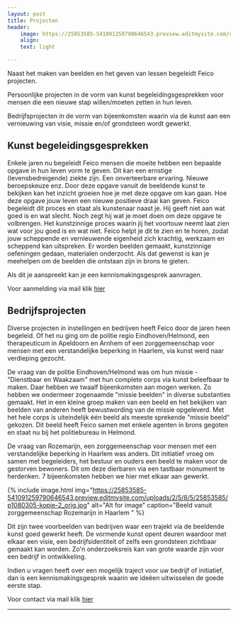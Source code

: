 ```yaml
---
layout: post
title: Projecten
header:
    image: https://25853585-541091259790646543.preview.editmysite.com/uploads/2/5/8/5/25853585/header-0_orig.jpg
    align:
    text: light

---
```


Naast het maken van beelden en het geven van lessen begeleidt Feico projecten.

Persoonlijke projecten in de vorm van kunst begeleidingsgesprekken voor mensen die een nieuwe stap willen/moeten zetten in hun leven.

Bedrijfsprojecten in de vorm van bijeenkomsten waarin via de kunst aan een vernieuwing van visie, missie en/of grondsteen wordt gewerkt.


## Kunst begeleidingsgesprekken

Enkele jaren nu begeleidt Feico mensen die moeite hebben een bepaalde opgave in hun leven vorm te geven. Dit kan een ernstige (levensbedreigende) ziekte zijn. Een onverteerbare ervaring. Nieuwe beroepskeuze enz.
Door deze opgave vanuit de beeldende kunst te bekijken kan het inzicht groeien hoe je met deze opgave om kan gaan. Hoe deze opgave jouw leven een nieuwe positieve draai kan geven.
Feico begeleidt dit proces en staat als kunstenaar naast je. Hij geeft niet aan wat goed is en wat slecht. Noch zegt hij wat je moet doen om deze opgave te volbrengen. Het kunstzinnige proces waarin jij het voortouw neemt laat zien wat voor jou goed is en wat niet. Feico helpt je dit te zien en te horen, zodat jouw scheppende en vernieuwende eigenheid zich krachtig, werkzaam en scheppend kan uitspreken.
Er worden beelden gemaakt, kunstzinnige oefeningen gedaan, materialen onderzocht. Als dat gewenst is kan je meehelpen om de beelden die ontstaan zijn in brons te gieten.

Als dit je aanspreekt kan je een kennismakingsgesprek aanvragen.

Voor aanmelding via mail klik [hier](contact.md)

## Bedrijfsprojecten

Diverse projecten in instellingen en bedrijven heeft Feico door de jaren heen begeleid.
Of het nu ging om de politie regio Eindhoven/Helmond, een therapeuticum in Apeldoorn en Arnhem of een zorggemeenschap voor mensen met een verstandelijke beperking in Haarlem, via kunst werd naar verdieping gezocht.

De vraag van de politie Eindhoven/Helmond was om hun missie - "Dienstbaar en Waakzaam" met hun complete corps via kunst beleefbaar te maken. Daar hebben we twaalf bijeenkomsten aan mogen werken. Zo hebben we ondermeer zogenaamde "missie beelden" in diverse substanties gemaakt. Het in een kleine groep maken van een beeld en het bekijken van beelden van anderen heeft bewustwording van de missie opgeleverd. Met het hele corps is uiteindelijk één beeld als meeste sprekende "missie beeld" gekozen. Dit beeld heeft Feico samen met enkele agenten in brons gegoten en staat nu bij het politiebureau in Helmond.

De vraag van Rozemarijn, een zorggemeenschap voor mensen met een verstandelijke beperking in Haarlem was anders. Dit initiatief vroeg om samen met begeleiders, het bestuur en ouders een beeld te maken voor de gestorven bewoners. Dit om deze dierbaren via een tastbaar monument te herdenken.
7 bijeenkomsten hebben we hier met elkaar aan gewerkt.


{% include image.html img="https://25853585-541091259790646543.preview.editmysite.com/uploads/2/5/8/5/25853585/p1080305-kopie-2_orig.jpg" alt="Alt for image" caption="Beeld vanuit zorggemeenschap Rozemarijn in Haarlem " %}


Dit zijn twee voorbeelden van bedrijven waar een trajekt via de beeldende kunst goed gewerkt heeft.
De vormende kunst opent deuren waardoor met elkaar een visie, een bedrijfsidentiteit of zelfs een grondsteen zichtbaar gemaakt kan worden.
Zo'n onderzoeksreis kan van grote waarde zijn voor een bedrijf in ontwikkeling.

Indien u vragen heeft over een mogelijk traject voor uw bedrijf of initiatief, dan is een kennismakingsgesprek waarin we ideëen uitwisselen de goede eerste stap.

Voor contact via mail klik [hier](contact.md)



_________
